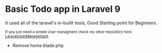 <h1>Basic Todo app in Laravel 9</h1>
<p>It used all of the laravel's in-builtt tools, Good Starting point for Beginners.</p>
<small>If you just need a simple User managment check my other repository here <a href="https://github.com/BugsBunny421/LaravelUserManagement">LaravelUserManagement</a>.</small>

<ul>
    <li>
        Remove home.blade.php
    </li>
</ul>
